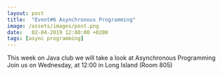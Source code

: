 ```yaml
---
layout: post
title:  "Event#6 Asynchronous Programming"
image: /assets/images/post.png
date:   02-04-2019 12:00:00 +0200
tags: [async programming]
---
```

This week on Java club we will take a look at Asynchronous Programming
Join us on Wednesday, at 12:00 in Long Island (Room 805)